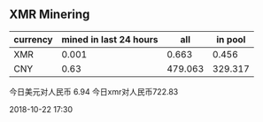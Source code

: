 ## XMR Minering

|currency|mined in last 24 hours|all|in pool|
|---|---|---|---|
|XMR|0.001|0.663|0.456|
|CNY|0.63|479.063|329.317|

今日美元对人民币 6.94	今日xmr对人民币722.83


2018-10-22 17:30